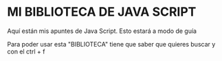 # MI BIBLIOTECA DE JAVA SCRIPT
Aquí están mis apuntes de Java Script. Esto estará a modo de guía 

Para poder usar esta "BIBLIOTECA" tiene que saber que quieres buscar y con el ctrl + f 